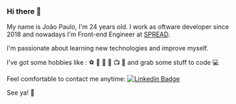 ### Hi there 👋

My name is João Paulo, I'm 24 years old.
I work as oftware developer since 2018 and nowadays I'm Front-end Engineer at [SPREAD](https://spread.com.br).


I'm passionate about learning new technologies and improve myself.

I've got some hobbies like : :soccer: :muscle: :beer: :musical_note: :tv: :movie_camera: and grab some stuff to code :computer:

Feel comfortable to contact me anytime: 
[![Linkedin Badge](https://img.shields.io/badge/-LinkedIn-blue?style=flat-square&logo=Linkedin&logoColor=white&link=https://www.linkedin.com/in/joao-paulo-duarte-mota/)](https://www.linkedin.com/in/joao-paulo-duarte-mota/)


See ya! :wave:
